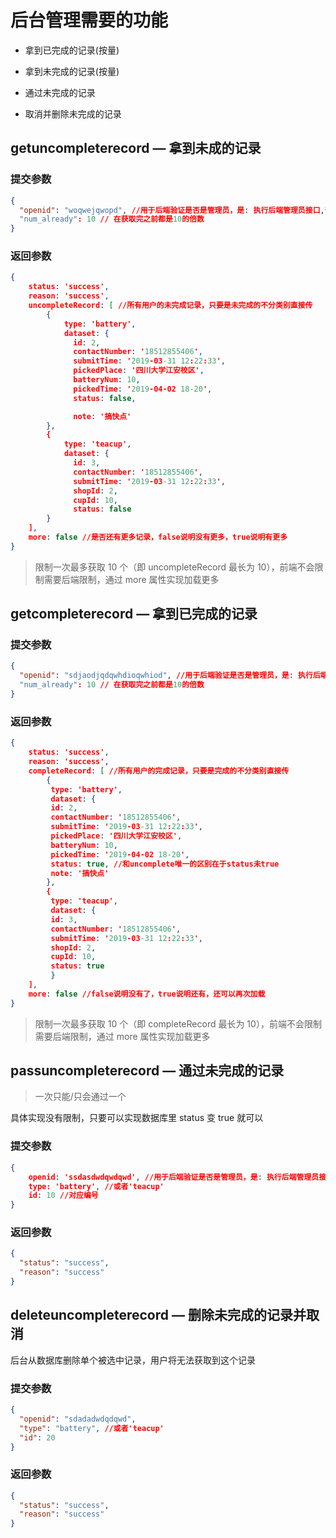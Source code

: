 # 后台管理需要的功能

- 拿到已完成的记录(按量)

- 拿到未完成的记录(按量)

- 通过未完成的记录

- 取消并删除未完成的记录

## getuncompleterecord — 拿到未成的记录

### 提交参数

```json
{
  "openid": "woqwejqwopd", //用于后端验证是否是管理员，是: 执行后端管理员接口,否: 返回相关错误信息。
  "num_already": 10 // 在获取完之前都是10的倍数
}
```

### 返回参数

```json
{
    status: 'success',
    reason: 'success',
    uncompleteRecord: [ //所有用户的未完成记录，只要是未完成的不分类别直接传
        {
            type: 'battery',
            dataset: {
              id: 2,
              contactNumber: '18512855406',
              submitTime: '2019-03-31 12:22:33',
              pickedPlace: '四川大学江安校区',
              batteryNum: 10,
              pickedTime: '2019-04-02 18-20',
              status: false,

              note: '搞快点'
        },
        {
            type: 'teacup',
            dataset: {
              id: 3,
              contactNumber: '18512855406',
              submitTime: '2019-03-31 12:22:33',
              shopId: 2,
              cupId: 10,
              status: false
        }
    ],
    more: false //是否还有更多记录，false说明没有更多，true说明有更多
}
```

> 限制一次最多获取 10 个（即 uncompleteRecord 最长为 10），前端不会限制需要后端限制，通过 more 属性实现加载更多

## getcompleterecord — 拿到已完成的记录

### 提交参数

```json
{
  "openid": "sdjaodjqdqwhdioqwhiod", //用于后端验证是否是管理员，是: 执行后端管理员接口,否: 返回相关错误信息。
  "num_already": 10 // 在获取完之前都是10的倍数
}
```

### 返回参数

```JSON
{
    status: 'success',
    reason: 'success',
    completeRecord: [ //所有用户的完成记录，只要是完成的不分类别直接传
        {
         type: 'battery',
         dataset: {
         id: 2,
         contactNumber: '18512855406',
         submitTime: '2019-03-31 12:22:33',
         pickedPlace: '四川大学江安校区',
         batteryNum: 10,
         pickedTime: '2019-04-02 18-20',
         status: true, //和uncomplete唯一的区别在于status未true
         note: '搞快点'
        },
        {
         type: 'teacup',
         dataset: {
         id: 3,
         contactNumber: '18512855406',
         submitTime: '2019-03-31 12:22:33',
         shopId: 2,
         cupId: 10,
         status: true
         }
    ],
    more: false //false说明没有了，true说明还有，还可以再次加载
}
```

> 限制一次最多获取 10 个（即 completeRecord 最长为 10），前端不会限制需要后端限制，通过 more 属性实现加载更多

## passuncompleterecord — 通过未完成的记录

> 一次只能/只会通过一个

具体实现没有限制，只要可以实现数据库里 status 变 true 就可以

### 提交参数

```json
{
    openid: 'ssdasdwdqwdqwd', //用于后端验证是否是管理员，是: 执行后端管理员接口,否: 返回相关错误信息。
    type: 'battery', //或者'teacup'
    id: 10 //对应编号
}
```

### 返回参数

```json
{
  "status": "success",
  "reason": "success"
}
```

## deleteuncompleterecord — 删除未完成的记录并取消

后台从数据库删除单个被选中记录，用户将无法获取到这个记录

### 提交参数

```json
{
  "openid": "sdadadwdqdqwd",
  "type": "battery", //或者'teacup'
  "id": 20
}
```

### 返回参数

```json
{
  "status": "success",
  "reason": "success"
}
```
